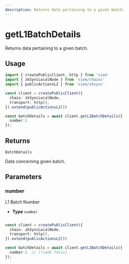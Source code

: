 ```yaml
---
description: Returns data pertaining to a given batch.
---
```


# getL1BatchDetails

Returns data pertaining to a given batch.

## Usage

```ts
import { createPublicClient, http } from 'viem'
import { zkSyncLocalNode } from 'viem/chains'
import { publicActionsL2 } from 'viem/zksync'

const client = createPublicClient({
  chain: zkSyncLocalNode,
  transport: http(),
}).extend(publicActionsL2())

const batchDetails = await client.getL1BatchDetails({
  number:1
});
```

## Returns 

`BatchDetails`

Data concerning given batch.

## Parameters

### number

L1 Batch Number

- **Type** `number`

```ts

const client = createPublicClient({
  chain: zkSyncLocalNode,
  transport: http(),
}).extend(publicActionsL2())

const batchDetails = await client.getL1BatchDetails({
  number:1  // [!code focus]
});
```